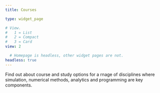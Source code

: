 ```yaml
---
title: Courses

type: widget_page

# View.
#   1 = List
#   2 = Compact
#   3 = Card
view: 2

  # Homepage is headless, other widget pages are not.
headless: true
---
```


Find out about course and study options for a rnage of disciplines where simulation, numerical methods, analytics and programming are key components.